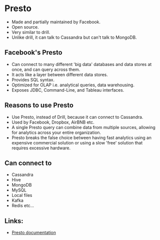 # Presto

- Made and partially maintained by Facebook.
- Open source.
- Very similar to drill.
- Unlike drill, it can talk to Cassandra but can't talk to MongoDB.

## Facebook's Presto

- Can connect to many different 'big data' databases and data stores at once, and can query across them.
- It acts like a layer between different data stores.
- Provides SQL syntax.
- Optimized for OLAP i.e. analytical queries, data warehousing.
- Exposes JDBC, Command-Line, and Tableau interfaces.

## Reasons to use Presto

- Use Presto, instead of Drill, because it can connect to Cassandra.
- Used by Facebook, Dropbox, AirBNB etc.
- A single Presto query can combine data from multiple sources, allowing for analytics across your entire organization.
- Presto breaks the false choice between having fast analytics using an expensive commercial solution or using a slow 'free' solution that requires excessive hardware.

## Can connect to

- Cassandra
- Hive
- MongoDB
- MySQL
- Local files
- Kafka
- Redis
    etc...

## Links:

- [Presto documentation](http://prestodb.github.io/)

